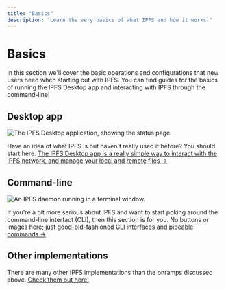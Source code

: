 ```yaml
---
title: "Basics" 
description: "Learn the very basics of what IPFS and how it works."
---
```


# Basics

In this section we'll cover the basic operations and configurations that new users need when starting out with IPFS. You can find guides for the basics of running the IPFS Desktop app and interacting with IPFS through the command-line!

## Desktop app

![The IPFS Desktop application, showing the status page.](./images/ipfs-desktop.png)

Have an idea of what IPFS is but haven't really used it before? You should start here. [The IPFS Desktop app is a really simple way to interact with the IPFS network, and manage your local and remote files →](./desktop-app.md)

## Command-line

![An IPFS daemon running in a terminal window.](./images/ipfs-command-line.png)

If you're a bit more serious about IPFS and want to start poking around the command-line interfact (CLI), then this section is for you. No buttons or images here; [just good-old-fashioned CLI interfaces and pipeable commands →](./command-line.md)

## Other implementations

There are many other IPFS implementations than the onramps discussed above.  [Check them out here!](./ipfs-implementations.md)
